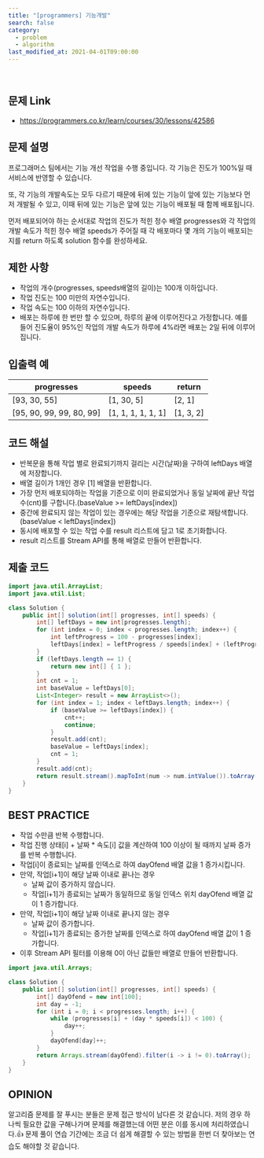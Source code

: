 ```yaml
---
title: "[programmers] 기능개발"
search: false
category:
  - problem
  - algorithm
last_modified_at: 2021-04-01T09:00:00
---
```


<br>

## 문제 Link
- <https://programmers.co.kr/learn/courses/30/lessons/42586>

## 문제 설명
프로그래머스 팀에서는 기능 개선 작업을 수행 중입니다. 
각 기능은 진도가 100%일 때 서비스에 반영할 수 있습니다.

또, 각 기능의 개발속도는 모두 다르기 때문에 뒤에 있는 기능이 앞에 있는 기능보다 먼저 개발될 수 있고, 
이때 뒤에 있는 기능은 앞에 있는 기능이 배포될 때 함께 배포됩니다.

먼저 배포되어야 하는 순서대로 작업의 진도가 적힌 정수 배열 progresses와 
각 작업의 개발 속도가 적힌 정수 배열 speeds가 주어질 때 각 배포마다 몇 개의 기능이 배포되는지를 return 하도록 solution 함수를 완성하세요.

## 제한 사항
- 작업의 개수(progresses, speeds배열의 길이)는 100개 이하입니다.
- 작업 진도는 100 미만의 자연수입니다.
- 작업 속도는 100 이하의 자연수입니다.
- 배포는 하루에 한 번만 할 수 있으며, 하루의 끝에 이루어진다고 가정합니다. 예를 들어 진도율이 95%인 작업의 개발 속도가 하루에 4%라면 배포는 2일 뒤에 이루어집니다.

## 입출력 예

| progresses | speeds | return |
|---|---|---|
| [93, 30, 55] | [1, 30, 5] | [2, 1] |
| [95, 90, 99, 99, 80, 99] | [1, 1, 1, 1, 1, 1] | [1, 3, 2] |

## 코드 해설
- 반복문을 통해 작업 별로 완료되기까지 걸리는 시간(날짜)을 구하여 leftDays 배열에 저장합니다.
- 배열 길이가 1개인 경우 [1] 배열을 반환합니다.
- 가장 먼저 배포되야하는 작업을 기준으로 이미 완료되었거나 동일 날짜에 끝난 작업 수(cnt)를 구합니다.(baseValue >= leftDays[index])
- 중간에 완료되지 않는 작업이 있는 경우에는 해당 작업을 기준으로 재탐색합니다.(baseValue < leftDays[index])
- 동시에 배포할 수 있는 작업 수를 result 리스트에 담고 1로 초기화합니다.
- result 리스트를 Stream API를 통해 배열로 만들어 반환합니다. 

## 제출 코드

```java
import java.util.ArrayList;
import java.util.List;

class Solution {
    public int[] solution(int[] progresses, int[] speeds) {
        int[] leftDays = new int[progresses.length];
        for (int index = 0; index < progresses.length; index++) {
            int leftProgress = 100 - progresses[index];
            leftDays[index] = leftProgress / speeds[index] + (leftProgress % speeds[index] == 0 ? 0 : 1);
        }
        if (leftDays.length == 1) {
            return new int[] { 1 };
        }
        int cnt = 1;
        int baseValue = leftDays[0];
        List<Integer> result = new ArrayList<>();
        for (int index = 1; index < leftDays.length; index++) {
            if (baseValue >= leftDays[index]) {
                cnt++;
                continue;
            }
            result.add(cnt);
            baseValue = leftDays[index];
            cnt = 1;
        }
        result.add(cnt);
        return result.stream().mapToInt(num -> num.intValue()).toArray();
    }
}
```

## BEST PRACTICE
- 작업 수만큼 반복 수행합니다.
- 작업 진행 상태[i] + 날짜 * 속도[i] 값을 계산하여 100 이상이 될 때까지 날짜 증가를 반복 수행합니다.
- 작업[i]이 종료되는 날짜를 인덱스로 하여 dayOfend 배열 값을 1 증가시킵니다.
- 만약, 작업[i+1]이 해당 날짜 이내로 끝나는 경우 
	- 날짜 값이 증가하지 않습니다.
	- 작업[i+1]가 종료되는 날짜가 동일하므로 동일 인덱스 위치 dayOfend 배열 값이 1 증가합니다.
- 만약, 작업[i+1]이 해당 날짜 이내로 끝나지 않는 경우
	- 날짜 값이 증가합니다.
	- 작업[i+1]가 종료되는 증가한 날짜를 인덱스로 하여 dayOfend 배열 값이 1 증가합니다.
- 이후 Stream API 필터를 이용해 0이 아닌 값들만 배열로 만들어 반환합니다.

```java
import java.util.Arrays;

class Solution {
    public int[] solution(int[] progresses, int[] speeds) {
        int[] dayOfend = new int[100];
        int day = -1;
        for (int i = 0; i < progresses.length; i++) {
            while (progresses[i] + (day * speeds[i]) < 100) {
                day++;
            }
            dayOfend[day]++;
        }
        return Arrays.stream(dayOfend).filter(i -> i != 0).toArray();
    }
}
```

## OPINION
알고리즘 문제를 잘 푸시는 분들은 문제 접근 방식이 남다른 것 같습니다. 
저의 경우 하나씩 필요한 값을 구해나가며 문제를 해결했는데 어떤 분은 이를 동시에 처리하였습니다.👍 
문제 풀이 연습 기간에는 조금 더 쉽게 해결할 수 있는 방법을 한번 더 찾아보는 연습도 해야할 것 같습니다. 